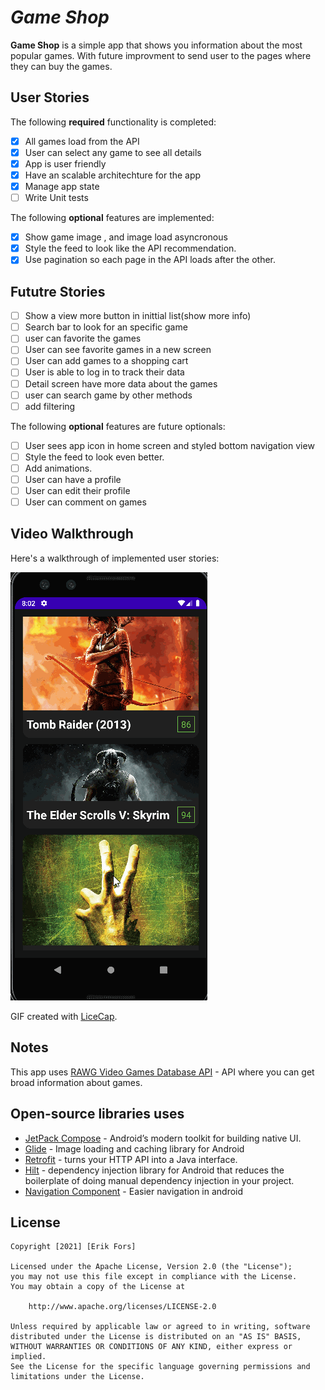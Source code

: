 # *Game Shop*

**Game Shop** is a simple app that shows you information about the most popular games. With future improvment to send user to the pages where they can buy the games.

## User Stories

The following **required** functionality is completed:

- [x] All games load from the API
- [x] User can select any game to see all details
- [x] App is user friendly
- [x] Have an scalable architechture for the app
- [x] Manage app state
- [ ] Write Unit tests

The following **optional** features are implemented:

- [x] Show game image , and image load asyncronous 
- [x] Style the feed to look like the API recommendation.
- [x] Use pagination so each page in the API loads after the other.

## Fututre Stories

- [ ] Show a view more button in inittial list(show more info)
- [ ] Search bar to look for an specific game
- [ ] user can favorite the games
- [ ] User can see favorite games in a new screen
- [ ] User can add games to a shopping cart
- [ ] User is able to log in to track their data
- [ ] Detail screen have more data about the games
- [ ] user can search game by other methods
- [ ] add filtering 

The following **optional** features are future optionals:

- [ ] User sees app icon in home screen and styled bottom navigation view
- [ ] Style the feed to look even better.
- [ ] Add animations.
- [ ] User can have a profile
- [ ] User can edit their profile
- [ ] User can comment on games

## Video Walkthrough

Here's a walkthrough of implemented user stories:

<img src='app_walkthrough.gif' title='Video Walkthrough' width='' alt='Video Walkthrough' />

GIF created with [LiceCap](http://www.cockos.com/licecap/).

## Notes

This app uses [RAWG Video Games Database API](https://rawg.io/) - API where you can get broad information about games.

## Open-source libraries uses 

- [JetPack Compose](https://developer.android.com/jetpack/compose) - Android’s modern toolkit for building native UI.
- [Glide](https://github.com/bumptech/glide) - Image loading and caching library for Android
- [Retrofit](https://square.github.io/retrofit/) - turns your HTTP API into a Java interface.
- [Hilt](https://developer.android.com/training/dependency-injection/hilt-android) - dependency injection library for Android that reduces the boilerplate of doing manual dependency injection in your project.
- [Navigation Component](https://developer.android.com/guide/navigation/navigation-getting-started?authuser=2) - Easier navigation in android

## License

    Copyright [2021] [Erik Fors]

    Licensed under the Apache License, Version 2.0 (the "License");
    you may not use this file except in compliance with the License.
    You may obtain a copy of the License at

        http://www.apache.org/licenses/LICENSE-2.0

    Unless required by applicable law or agreed to in writing, software
    distributed under the License is distributed on an "AS IS" BASIS,
    WITHOUT WARRANTIES OR CONDITIONS OF ANY KIND, either express or implied.
    See the License for the specific language governing permissions and
    limitations under the License.
